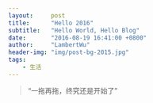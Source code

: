 ```yaml
---
layout:     post
title:      "Hello 2016"
subtitle:   "Hello World, Hello Blog"
date:       "2016-08-19 16:41:00 +0800"
author:     "LambertWu"
header-img: "img/post-bg-2015.jpg"
tags:
    - 生活
---
```


> “一拖再拖，终究还是开始了”